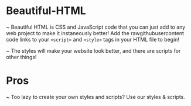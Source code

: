 # Beautiful-HTML
~ Beautiful HTML is CSS and JavaScript code that you can just add to any web project to make it instaneously better! Add the rawgithubusercontent code links to your `<script>` and `<style>` tags in your HTML file to begin!

~ The styles will make your website look better, and there are scripts for other things!

# Pros

~ Too lazy to create your own styles and scripts? Use our styles & scripts.

